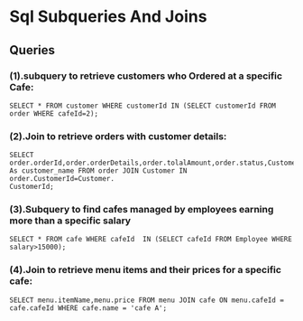# Sql Subqueries And Joins
## Queries
### (1).subquery to retrieve customers who Ordered at a specific  Cafe:
```mysql
SELECT * FROM customer WHERE customerId IN (SELECT customerId FROM  order WHERE cafeId=2);
```
### (2).Join to retrieve orders with customer details:
```mysql
SELECT order.orderId,order.orderDetails,order.tolalAmount,order.status,Customer.name As customer_name FROM order JOIN Customer IN order.CustomerId=Customer.
CustomerId;
```
### (3).Subquery to find cafes managed by employees earning more than a specific salary
```mysql
SELECT * FROM cafe WHERE cafeId  IN (SELECT cafeId FROM Employee WHERE salary>15000);
```
### (4).Join to retrieve menu items and their prices  for a specific cafe:
```mysql
SELECT menu.itemName,menu.price FROM menu JOIN cafe ON menu.cafeId = cafe.cafeId WHERE cafe.name = 'cafe A';
